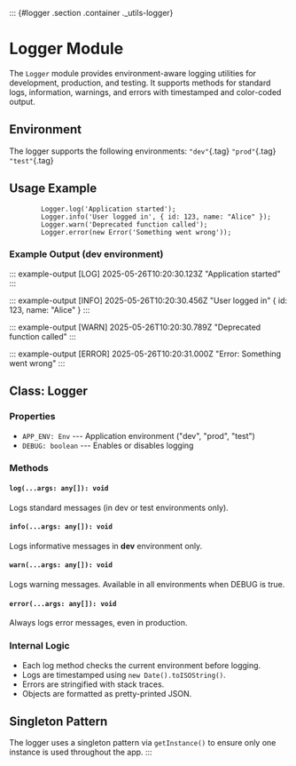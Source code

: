 ::: {#logger .section .container ._utils-logger}
# Logger Module

The `Logger` module provides environment-aware logging utilities for
development, production, and testing. It supports methods for standard
logs, information, warnings, and errors with timestamped and color-coded
output.

## Environment

The logger supports the following environments: `"dev"`{.tag}
`"prod"`{.tag} `"test"`{.tag}

## Usage Example

            Logger.log('Application started');
            Logger.info('User logged in', { id: 123, name: "Alice" });
            Logger.warn('Deprecated function called');
            Logger.error(new Error('Something went wrong'));
        

### Example Output (dev environment)

::: example-output
\[LOG\] 2025-05-26T10:20:30.123Z \"Application started\"
:::

::: example-output
\[INFO\] 2025-05-26T10:20:30.456Z \"User logged in\" { id: 123, name:
\"Alice\" }
:::

::: example-output
\[WARN\] 2025-05-26T10:20:30.789Z \"Deprecated function called\"
:::

::: example-output
\[ERROR\] 2025-05-26T10:20:31.000Z \"Error: Something went wrong\"
:::

## Class: Logger

### Properties

-   `APP_ENV: Env` --- Application environment (\"dev\", \"prod\",
    \"test\")
-   `DEBUG: boolean` --- Enables or disables logging

### Methods

#### `log(...args: any[]): void`

Logs standard messages (in dev or test environments only).

#### `info(...args: any[]): void`

Logs informative messages in **dev** environment only.

#### `warn(...args: any[]): void`

Logs warning messages. Available in all environments when DEBUG is true.

#### `error(...args: any[]): void`

Always logs error messages, even in production.

### Internal Logic

-   Each log method checks the current environment before logging.
-   Logs are timestamped using `new Date().toISOString()`.
-   Errors are stringified with stack traces.
-   Objects are formatted as pretty-printed JSON.

## Singleton Pattern

The logger uses a singleton pattern via `getInstance()` to ensure only
one instance is used throughout the app.
:::
